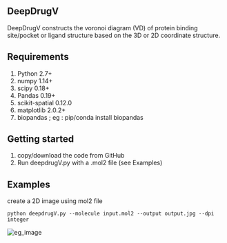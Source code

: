 ## DeepDrugV
DeepDrugV constructs the voronoi diagram (VD) of protein binding site/pocket or ligand structure based on the 3D  or 2D coordinate structure.

## Requirements
1. Python 2.7+
2. numpy 1.14+
3. scipy 0.18+
4. Pandas 0.19+
5. scikit-spatial 0.12.0
6. matplotlib 2.0.2+
7. biopandas ; eg : pip/conda install biopandas  

## Getting started

1. copy/download the code from GitHub
2. Run deepdrugV.py with a .mol2 file (see Examples)

## Examples

create a 2D image using mol2 file

    python deepdrugV.py --molecule input.mol2 --output output.jpg --dpi integer 
    
![eg_image](https://github.com/rajiv03/DeepDrugV/voronoi_2D.jpg)
